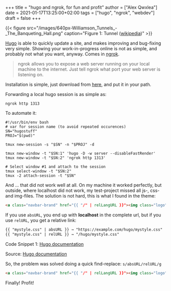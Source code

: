 +++
title = "hugo and ngrok, for fun and profit"
author = ["Alex Qwxlea"]
date = 2021-01-17T13:25:00+02:00
tags = ["hugo", "ngrok", "webdev"]
draft = false
+++

<a id="org1794ccb"></a>

{{< figure src="/images/640px-Williamson_Tunnels_-_The_Banqueting_Hall.png" caption="Figure 1: Tunnel ([wikipedia](https://commons.wikimedia.org/wiki/File:Williamson%5FTunnels%5F-%5FThe%5FBanqueting%5FHall.jpg))" >}}

[Hugo](https://gohugo.io/documentation/) is able to quickly update a site, and makes improving and bug-fixing very simple. Showing your work-in-progress online is not as simple, and probably not what you want, anyway. Comes in [ngrok](https://ngrok.com/).

> ngrok allows you to expose a web server running on your local machine to the internet. Just tell ngrok what port your web server is listening on.

Installation is simple, just download from [here](https://ngrok.com/download), and put it in your path.

Forwarding a local hugo session is as simple as:

```shell
ngrok http 1313
```

To automate it:

```shell
#!/usr/bin/env bash
# var for session name (to avoid repeated occurences)
SN="hugostuff"
PROJ="$(pwd)"

tmux new-session -s "$SN" -n "$PROJ" -d

tmux new-window -t "$SN:1" 'hugo -D -w server --disableFastRender'
tmux new-window -t "$SN:2" 'ngrok http 1313'

# Select window #1 and attach to the session
tmux select-window -t "$SN:2"
tmux -2 attach-session -t "$SN"
```

And ... that did not work well at all. On my machine it worked perfectly, but outside, where localhost did not work, my test-project missed all js-, css- and img-files. The solution is not hard, this is what I found in the theme:

```html
<a class="navbar-brand" href="{{ "/" | relLangURL }}"><img class="logo" src="{{ "img/logo.jpeg" | absURL }}" alt="{{ .Site.Title }}"></a>
```

If you use `absURL`, you end up with ****localhost**** in the complete url, but if you use `relURL`, you get a relative link:

```html
{{ "mystyle.css" | absURL }} → "https://example.com/hugo/mystyle.css"
{{ "mystyle.css" | relURL }} → "/hugo/mystyle.css"
```

<div class="src-block-caption">
  <span class="src-block-number">Code Snippet 1</span>:
  <a href="https://gohugo.io/functions/absurl/">Hugo documentation</a>
</div>

Source: [Hugo documentation](https://gohugo.io/functions/absurl/)

So, the problem was solved doing a quick find-replace: `s/absURL/relURL/g`

```html
<a class="navbar-brand" href="{{ "/" | relLangURL }}"><img class="logo" src="{{ "img/logo.jpeg" | relURL }}" alt="{{ .Site.Title }}"></a>
```

Finally! Profit!
